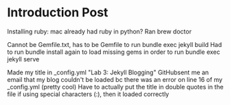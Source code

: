 # Introduction Post
Installing ruby: mac already had ruby in python?
Ran brew doctor

Cannot be Gemfile.txt, has to be Gemfile to run bundle exec jekyll build
Had to run bundle install again to load missing gems in order to run bundle exec jekyll serve

Made my title in _config.yml "Lab 3: Jekyll Blogging"
GitHubsent me an email that my blog couldn't be loaded bc there was an error on
line 16 of my _config.yml (pretty cool)
Have to actually put the title in double quotes in the file if using special
characters (:), then it loaded correctly
